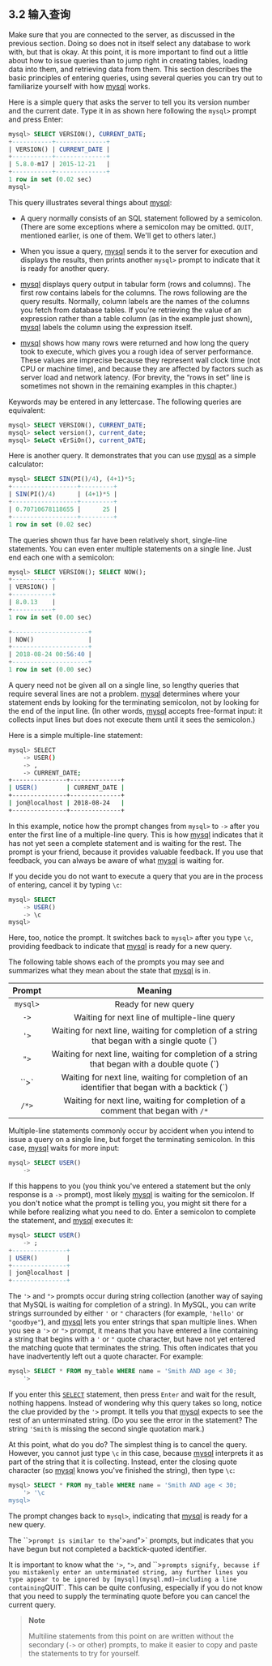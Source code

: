 ## 3.2 输入查询

Make sure that you are connected to the server, as discussed in the previous section. Doing so does not in itself select any database to work with, but that is okay. At this point, it is more important to find out a little about how to issue queries than to jump right in creating tables, loading data into them, and retrieving data from them. This section describes the basic principles of entering queries, using several queries you can try out to familiarize yourself with how [mysql](mysql.md) works.

Here is a simple query that asks the server to tell you its version number and the current date. Type it in as shown here following the `mysql>` prompt and press Enter:

```sql
mysql> SELECT VERSION(), CURRENT_DATE;
+-----------+--------------+
| VERSION() | CURRENT_DATE |
+-----------+--------------+
| 5.8.0-m17 | 2015-12-21   |
+-----------+--------------+
1 row in set (0.02 sec)
mysql>
```

This query illustrates several things about [mysql](mysql.md):

- A query normally consists of an SQL statement followed by a semicolon. (There are some exceptions where a semicolon may be omitted. `QUIT`, mentioned earlier, is one of them. We'll get to others later.)

- When you issue a query, [mysql](mysql.md) sends it to the server for execution and displays the results, then prints another `mysql>` prompt to indicate that it is ready for another query.

- [mysql](mysql.md) displays query output in tabular form (rows and columns). The first row contains labels for the columns. The rows following are the query results. Normally, column labels are the names of the columns you fetch from database tables. If you're retrieving the value of an expression rather than a table column (as in the example just shown), [mysql](mysql.md) labels the column using the expression itself.

- [mysql](mysql.md) shows how many rows were returned and how long the query took to execute, which gives you a rough idea of server performance. These values are imprecise because they represent wall clock time (not CPU or machine time), and because they are affected by factors such as server load and network latency. (For brevity, the “rows in set” line is sometimes not shown in the remaining examples in this chapter.)

Keywords may be entered in any lettercase. The following queries are equivalent:

```sql
mysql> SELECT VERSION(), CURRENT_DATE;
mysql> select version(), current_date;
mysql> SeLeCt vErSiOn(), current_DATE;
```

Here is another query. It demonstrates that you can use [mysql](mysql.md) as a simple calculator:

```sql
mysql> SELECT SIN(PI()/4), (4+1)*5;
+------------------+---------+
| SIN(PI()/4)      | (4+1)*5 |
+------------------+---------+
| 0.70710678118655 |      25 |
+------------------+---------+
1 row in set (0.02 sec)
```

The queries shown thus far have been relatively short, single-line statements. You can even enter multiple statements on a single line. Just end each one with a semicolon:

```sql
mysql> SELECT VERSION(); SELECT NOW();
+-----------+
| VERSION() |
+-----------+
| 8.0.13    |
+-----------+
1 row in set (0.00 sec)

+---------------------+
| NOW()               |
+---------------------+
| 2018-08-24 00:56:40 |
+---------------------+
1 row in set (0.00 sec)
```

A query need not be given all on a single line, so lengthy queries that require several lines are not a problem. [mysql](mysql.md) determines where your statement ends by looking for the terminating semicolon, not by looking for the end of the input line. (In other words, [mysql](mysql.md) accepts free-format input: it collects input lines but does not execute them until it sees the semicolon.)

Here is a simple multiple-line statement:

```bash
mysql> SELECT
    -> USER()
    -> ,
    -> CURRENT_DATE;
+---------------+--------------+
| USER()        | CURRENT_DATE |
+---------------+--------------+
| jon@localhost | 2018-08-24   |
+---------------+--------------+
```

In this example, notice how the prompt changes from `mysql>` to `->` after you enter the first line of a multiple-line query. This is how [mysql](mysql.md) indicates that it has not yet seen a complete statement and is waiting for the rest. The prompt is your friend, because it provides valuable feedback. If you use that feedback, you can always be aware of what [mysql](mysql.md) is waiting for.

If you decide you do not want to execute a query that you are in the process of entering, cancel it by typing `\c`:

```sql
mysql> SELECT
    -> USER()
    -> \c
mysql>
```

Here, too, notice the prompt. It switches back to `mysql>` after you type `\c`, providing feedback to indicate that [mysql](mysql.md) is ready for a new query.

The following table shows each of the prompts you may see and summarizes what they mean about the state that [mysql](mysql.md) is in.

| Prompt | Meaning |
|:---:|:---:|
| `mysql>` | Ready for new query |
| `->` | Waiting for next line of multiple-line query |
| `'>` | Waiting for next line, waiting for completion of a string that began with a single quote (`) |
| `">` | Waiting for next line, waiting for completion of a string that began with a double quote (`) |
| ``>` | Waiting for next line, waiting for completion of an identifier that began with a backtick (`) |
| `/*>` | Waiting for next line, waiting for completion of a comment that began with `/*` |

Multiple-line statements commonly occur by accident when you intend to issue a query on a single line, but forget the terminating semicolon. In this case, [mysql](mysql.md) waits for more input:

```sql
mysql> SELECT USER()
    ->
```

If this happens to you (you think you've entered a statement but the only response is a `->` prompt), most likely [mysql](mysql.md) is waiting for the semicolon. If you don't notice what the prompt is telling you, you might sit there for a while before realizing what you need to do. Enter a semicolon to complete the statement, and [mysql](mysql.md) executes it:

```sql
mysql> SELECT USER()
    -> ;
+---------------+
| USER()        |
+---------------+
| jon@localhost |
+---------------+
```

The `'>` and `">` prompts occur during string collection (another way of saying that MySQL is waiting for completion of a string). In MySQL, you can write strings surrounded by either `'` or `"` characters (for example, `'hello'` or `"goodbye"`), and [mysql](mysql.md) lets you enter strings that span multiple lines. When you see a `'>` or `">` prompt, it means that you have entered a line containing a string that begins with a `'` or `"` quote character, but have not yet entered the matching quote that terminates the string. This often indicates that you have inadvertently left out a quote character. For example:

```sql
mysql> SELECT * FROM my_table WHERE name = 'Smith AND age < 30;
    '>
```

If you enter this [`SELECT`](https://dev.mysql.com/doc/refman/8.0/en/select.html) statement, then press `Enter` and wait for the result, nothing happens. Instead of wondering why this query takes so long, notice the clue provided by the `'>` prompt. It tells you that [mysql](mysql.md) expects to see the rest of an unterminated string. (Do you see the error in the statement? The string `'Smith` is missing the second single quotation mark.)

At this point, what do you do? The simplest thing is to cancel the query. However, you cannot just type `\c` in this case, because [mysql](mysql.md) interprets it as part of the string that it is collecting. Instead, enter the closing quote character (so [mysql](mysql.md) knows you've finished the string), then type `\c`:

```sql
mysql> SELECT * FROM my_table WHERE name = 'Smith AND age < 30;
    '> '\c
mysql>
```

The prompt changes back to `mysql>`, indicating that [mysql](mysql.md) is ready for a new query.

The ``>` prompt is similar to the `'>` and `">` prompts, but indicates that you have begun but not completed a backtick-quoted identifier.

It is important to know what the `'>`, `">`, and ``>` prompts signify, because if you mistakenly enter an unterminated string, any further lines you type appear to be ignored by [mysql](mysql.md)—including a line containing `QUIT`. This can be quite confusing, especially if you do not know that you need to supply the terminating quote before you can cancel the current query.

> **Note**
> 
> Multiline statements from this point on are written without the secondary (`->` or other) prompts, to make it easier to copy and paste the statements to try for yourself.